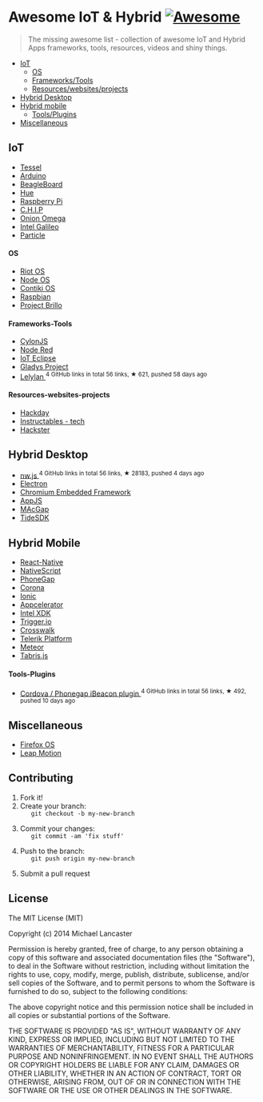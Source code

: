 <h1>
 Awesome IoT & Hybrid
 <a href="https://github.com/sindresorhus/awesome">
  <img alt="Awesome" src="https://cdn.rawgit.com/sindresorhus/awesome/d7305f38d29fed78fa85652e3a63e154dd8e8829/media/badge.svg"/>
 </a>
</h1>
<blockquote>
 <p>
  The missing awesome list - collection of awesome IoT and Hybrid Apps frameworks, tools, resources, videos and shiny things.
 </p>
</blockquote>
<ul>
 <li>
  <a href="#iot">
   IoT
  </a>
  <ul>
   <li>
    <a href="#os">
     OS
    </a>
   </li>
   <li>
    <a href="#frameworks-tools">
     Frameworks/Tools
    </a>
   </li>
   <li>
    <a href="#resources-websites-projects">
     Resources/websites/projects
    </a>
   </li>
  </ul>
 </li>
 <li>
  <a href="#hybrid-desktop">
   Hybrid Desktop
  </a>
 </li>
 <li>
  <a href="#hybrid-mobile">
   Hybrid mobile
  </a>
  <ul>
   <li>
    <a href="#tools-plugins">
     Tools/Plugins
    </a>
   </li>
  </ul>
 </li>
 <li>
  <a href="#miscellaneous">
   Miscellaneous
  </a>
 </li>
</ul>
<h2>
 IoT
</h2>
<ul>
 <li>
  <a href="https://tessel.io/">
   Tessel
  </a>
 </li>
 <li>
  <a href="http://www.arduino.cc/">
   Arduino
  </a>
 </li>
 <li>
  <a href="http://beagleboard.org/bone">
   BeagleBoard
  </a>
 </li>
 <li>
  <a href="http://www.developers.meethue.com/">
   Hue
  </a>
 </li>
 <li>
  <a href="https://www.raspberrypi.org/">
   Raspberry Pi
  </a>
 </li>
 <li>
  <a href="https://www.kickstarter.com/projects/1598272670/chip-the-worlds-first-9-computer">
   C.H.I.P
  </a>
 </li>
 <li>
  <a href="https://www.kickstarter.com/projects/onion/onion-omega-invention-platform-for-the-internet-of/video_share">
   Onion Omega
  </a>
 </li>
 <li>
  <a href="http://www.intel.com/content/www/us/en/do-it-yourself/galileo-maker-quark-board.html">
   Intel Galileo
  </a>
 </li>
 <li>
  <a href="https://www.particle.io/">
   Particle
  </a>
 </li>
</ul>
<h4>
 OS
</h4>
<ul>
 <li>
  <a href="http://www.riot-os.org/">
   Riot OS
  </a>
 </li>
 <li>
  <a href="https://node-os.com/">
   Node OS
  </a>
 </li>
 <li>
  <a href="http://www.contiki-os.org/">
   Contiki OS
  </a>
 </li>
 <li>
  <a href="http://raspbian.org/">
   Raspbian
  </a>
 </li>
 <li>
  <a href="https://developers.google.com/brillo/">
   Project Brillo
  </a>
 </li>
</ul>
<h4>
 Frameworks-Tools
</h4>
<ul>
 <li>
  <a href="http://cylonjs.com/">
   CylonJS
  </a>
 </li>
 <li>
  <a href="http://nodered.org/">
   Node Red
  </a>
 </li>
 <li>
  <a href="http://iot.eclipse.org">
   IoT Eclipse
  </a>
 </li>
 <li>
  <a href="http://gladysproject.com">
   Gladys Project
  </a>
 </li>
 <li>
  <a href="https://github.com/lelylan/lelylan">
   Lelylan
  </a>
  <sup>
   4 GitHub links in total 56 links, &#9733 621, pushed 58 days ago
  </sup>
 </li>
</ul>
<h4>
 Resources-websites-projects
</h4>
<ul>
 <li>
  <a href="https://hackaday.io/projects">
   Hackday
  </a>
 </li>
 <li>
  <a href="http://www.instructables.com/tag/type-id/category-technology/">
   Instructables - tech
  </a>
 </li>
 <li>
  <a href="http://www.hackster.io/">
   Hackster
  </a>
 </li>
</ul>
<h2>
 Hybrid Desktop
</h2>
<ul>
 <li>
  <a href="https://github.com/nwjs/nw.js">
   nw.js
  </a>
  <sup>
   4 GitHub links in total 56 links, &#9733 28183, pushed 4 days ago
  </sup>
 </li>
 <li>
  <a href="https://github.com/atom/electron">
   Electron
  </a>
 </li>
 <li>
  <a href="https://bitbucket.org/chromiumembedded/cef">
   Chromium Embedded Framework
  </a>
 </li>
 <li>
  <a href="http://appjs.com/">
   AppJS
  </a>
 </li>
 <li>
  <a href="https://github.com/MacGapProject">
   MAcGap
  </a>
 </li>
 <li>
  <a href="http://www.tidesdk.org/">
   TideSDK
  </a>
 </li>
</ul>
<h2>
 Hybrid Mobile
</h2>
<ul>
 <li>
  <a href="http://facebook.github.io/react-native/">
   React-Native
  </a>
 </li>
 <li>
  <a href="https://www.nativescript.org/">
   NativeScript
  </a>
 </li>
 <li>
  <a href="http://phonegap.com/">
   PhoneGap
  </a>
 </li>
 <li>
  <a href="http://coronalabs.com/">
   Corona
  </a>
 </li>
 <li>
  <a href="http://ionicframework.com/">
   Ionic
  </a>
 </li>
 <li>
  <a href="http://www.appcelerator.com/">
   Appcelerator
  </a>
 </li>
 <li>
  <a href="https://software.intel.com/en-us/html5/tools">
   Intel XDK
  </a>
 </li>
 <li>
  <a href="https://trigger.io/">
   Trigger.io
  </a>
 </li>
 <li>
  <a href="https://crosswalk-project.org/">
   Crosswalk
  </a>
 </li>
 <li>
  <a href="http://www.telerik.com/platform">
   Telerik Platform
  </a>
 </li>
 <li>
  <a href="https://www.meteor.com/">
   Meteor
  </a>
 </li>
 <li>
  <a href="https://tabrisjs.com/">
   Tabris.js
  </a>
 </li>
</ul>
<h4>
 Tools-Plugins
</h4>
<ul>
 <li>
  <a href="https://github.com/petermetz/cordova-plugin-ibeacon">
   Cordova / Phonegap iBeacon plugin
  </a>
  <sup>
   4 GitHub links in total 56 links, &#9733 492, pushed 10 days ago
  </sup>
 </li>
</ul>
<h2>
 Miscellaneous
</h2>
<ul>
 <li>
  <a href="https://www.mozilla.org/en-US/firefox/os/">
   Firefox OS
  </a>
 </li>
 <li>
  <a href="https://www.leapmotion.com/">
   Leap Motion
  </a>
 </li>
</ul>
<h2>
 Contributing
</h2>
<ol>
 <li>
  Fork it!
 </li>
 <li>
  Create your branch:
  <code>
   git checkout -b my-new-branch
  </code>
 </li>
 <li>
  Commit your changes:
  <code>
   git commit -am 'fix stuff'
  </code>
 </li>
 <li>
  Push to the branch:
  <code>
   git push origin my-new-branch
  </code>
 </li>
 <li>
  Submit a pull request
 </li>
</ol>
<h2>
 License
</h2>
<p>
 The MIT License (MIT)
</p>
<p>
 Copyright (c) 2014 Michael Lancaster
</p>
<p>
 Permission is hereby granted, free of charge, to any person obtaining a copy
of this software and associated documentation files (the "Software"), to deal
in the Software without restriction, including without limitation the rights
to use, copy, modify, merge, publish, distribute, sublicense, and/or sell
copies of the Software, and to permit persons to whom the Software is
furnished to do so, subject to the following conditions:
</p>
<p>
 The above copyright notice and this permission notice shall be included in all
copies or substantial portions of the Software.
</p>
<p>
 THE SOFTWARE IS PROVIDED "AS IS", WITHOUT WARRANTY OF ANY KIND, EXPRESS OR
IMPLIED, INCLUDING BUT NOT LIMITED TO THE WARRANTIES OF MERCHANTABILITY,
FITNESS FOR A PARTICULAR PURPOSE AND NONINFRINGEMENT. IN NO EVENT SHALL THE
AUTHORS OR COPYRIGHT HOLDERS BE LIABLE FOR ANY CLAIM, DAMAGES OR OTHER
LIABILITY, WHETHER IN AN ACTION OF CONTRACT, TORT OR OTHERWISE, ARISING FROM,
OUT OF OR IN CONNECTION WITH THE SOFTWARE OR THE USE OR OTHER DEALINGS IN THE
SOFTWARE.
</p>
